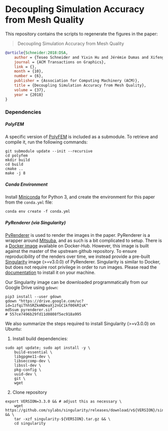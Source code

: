 # Decoupling Simulation Accuracy from Mesh Quality

This repository contains the scripts to regenerate the figures in the paper:
> Decoupling Simulation Accuracy from Mesh Quality

```bibtex
@article{Schneider:2018:DSA,
    author = {Teseo Schneider and Yixin Hu and Jérémie Dumas and Xifeng Gao and Daniele Panozzo and Denis Zorin},
    journal = {ACM Transactions on Graphics},
    link = {},
    month = {10},
    number = {6},
    publisher = {Association for Computing Machinery (ACM)},
    title = {Decoupling Simulation Accuracy from Mesh Quality},
    volume = {37},
    year = {2018}
}
```

### Dependencies

##### PolyFEM

A specific version of [PolyFEM](https://github.com/polyfem/polyfem) is included as a submodule. To retrieve and compile it, run the following commands:

```
git submodule update --init --recursive
cd polyfem
mkdir build
cd build
cmake ..
make -j 8
```

##### Conda Environment

Install [Miniconda](https://docs.conda.io/en/latest/miniconda.html) for Python 3, and create the environment for this paper from the `conda.yml` file:

```
conda env create -f conda.yml
```

##### PyRenderer (via Singularity)

[PyRenderer](https://github.com/qnzhou/PyRenderer) is used to render the images in the paper. PyRenderer is a wrapper around [Mitsuba](https://github.com/mitsuba-renderer/mitsuba), and as such is a bit complicated to setup.
There is a [Docker image](https://hub.docker.com/r/qnzhou/pyrender) available on Docker-Hub. However, this image is built against the master of the upstream github repository.
To ensure reproducibility of the renders over time, we instead provide a pre-built [Singularity](https://www.sylabs.io) image (>=v3.0.0) of PyRenderer. Singularity is similar to Docker, but does not require root privilege in order to run images. Please read the [documentation](https://sylabs.io/guides/3.3/user-guide/) to install it on your machine.

Our Singularity image can be downloaded programmatically from our Google Drive using `gdown`:

```
pip3 install --user gdown
gdown "https://drive.google.com/uc?id=1zfqiThhSRZkmNDeaXj2nGC1kf00kRIsK"
md5sum pyrenderer.sif
# 557ce7496b29fd11d0808f5ec918a995
```

We also summarize the steps required to install Singularity (>=v3.0.0) on Ubuntu:
1. Install build dependencies:
```
sudo apt update; sudo apt install -y \
    build-essential \
    libgpgme11-dev \
    libseccomp-dev \
    libssl-dev \
    pkg-config \
    uuid-dev \
    git \
    wget
```
2. Clone repository
```
export VERSION=3.3.0 && # adjust this as necessary \
    wget https://github.com/sylabs/singularity/releases/download/v${VERSION}/singularity-${VERSION}.tar.gz && \
    tar -xzf singularity-${VERSION}.tar.gz && \
    cd singularity

```
